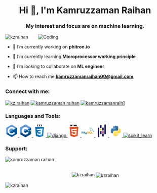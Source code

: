 <h1 align="center">Hi 👋, I'm Kamruzzaman Raihan</h1>
<h3 align="center">My interest and focus are on machine learning.</h3>
<img align="right" alt="Coding" width="400" src="https://miro.medium.com/v2/resize:fit:828/format:webp/0*NbQlrmQFOsjPFB-f.gif">

<p align="left"> <img src="https://komarev.com/ghpvc/?username=kzraihan&label=Profile%20views&color=0e75b6&style=flat" alt="kzraihan" /> </p>

- 🔭 I’m currently working on **phitron.io**

- 🌱 I’m currently learning **Microprocessor working principle**

- 👯 I’m looking to collaborate on **ML engineer**

- 📫 How to reach me **kamruzzamanraihan00@gmail.com**

<h3 align="left">Connect with me:</h3>
<p align="left">
<a href="https://linkedin.com/in/kz raihan" target="blank"><img align="center" src="https://raw.githubusercontent.com/rahuldkjain/github-profile-readme-generator/master/src/images/icons/Social/linked-in-alt.svg" alt="kz raihan" height="30" width="40" /></a>
<a href="https://fb.com/kamruzzaman raihan" target="blank"><img align="center" src="https://raw.githubusercontent.com/rahuldkjain/github-profile-readme-generator/master/src/images/icons/Social/facebook.svg" alt="kamruzzaman raihan" height="30" width="40" /></a>
<a href="https://www.hackerrank.com/kamruzzamanraih1" target="blank"><img align="center" src="https://raw.githubusercontent.com/rahuldkjain/github-profile-readme-generator/master/src/images/icons/Social/hackerrank.svg" alt="kamruzzamanraih1" height="30" width="40" /></a>
</p>

<h3 align="left">Languages and Tools:</h3>
<p align="left"> <a href="https://www.cprogramming.com/" target="_blank" rel="noreferrer"> <img src="https://raw.githubusercontent.com/devicons/devicon/master/icons/c/c-original.svg" alt="c" width="40" height="40"/> </a> <a href="https://www.w3schools.com/cpp/" target="_blank" rel="noreferrer"> <img src="https://raw.githubusercontent.com/devicons/devicon/master/icons/cplusplus/cplusplus-original.svg" alt="cplusplus" width="40" height="40"/> </a> <a href="https://www.w3schools.com/css/" target="_blank" rel="noreferrer"> <img src="https://raw.githubusercontent.com/devicons/devicon/master/icons/css3/css3-original-wordmark.svg" alt="css3" width="40" height="40"/> </a> <a href="https://www.djangoproject.com/" target="_blank" rel="noreferrer"> <img src="https://cdn.worldvectorlogo.com/logos/django.svg" alt="django" width="40" height="40"/> </a> <a href="https://www.w3.org/html/" target="_blank" rel="noreferrer"> <img src="https://raw.githubusercontent.com/devicons/devicon/master/icons/html5/html5-original-wordmark.svg" alt="html5" width="40" height="40"/> </a> <a href="https://www.mysql.com/" target="_blank" rel="noreferrer"> <img src="https://raw.githubusercontent.com/devicons/devicon/master/icons/mysql/mysql-original-wordmark.svg" alt="mysql" width="40" height="40"/> </a> <a href="https://pandas.pydata.org/" target="_blank" rel="noreferrer"> <img src="https://raw.githubusercontent.com/devicons/devicon/2ae2a900d2f041da66e950e4d48052658d850630/icons/pandas/pandas-original.svg" alt="pandas" width="40" height="40"/> </a> <a href="https://www.python.org" target="_blank" rel="noreferrer"> <img src="https://raw.githubusercontent.com/devicons/devicon/master/icons/python/python-original.svg" alt="python" width="40" height="40"/> </a> <a href="https://scikit-learn.org/" target="_blank" rel="noreferrer"> <img src="https://upload.wikimedia.org/wikipedia/commons/0/05/Scikit_learn_logo_small.svg" alt="scikit_learn" width="40" height="40"/> </a> </p>

<h3 align="left">Support:</h3>
<p><a href="https://www.buymeacoffee.com/kamruzzaman raihan "> <img align="left" src="https://cdn.buymeacoffee.com/buttons/v2/default-yellow.png" height="50" width="210" alt="kamruzzaman raihan " /></a></p><br><br>

<p><img align="left" src="https://github-readme-stats.vercel.app/api/top-langs?username=kzraihan&show_icons=true&locale=en&layout=compact" alt="kzraihan" /></p>

<p>&nbsp;<img align="center" src="https://github-readme-stats.vercel.app/api?username=kzraihan&show_icons=true&locale=en" alt="kzraihan" /></p>

<p><img align="center" src="https://github-readme-streak-stats.herokuapp.com/?user=kzraihan&" alt="kzraihan" /></p>
